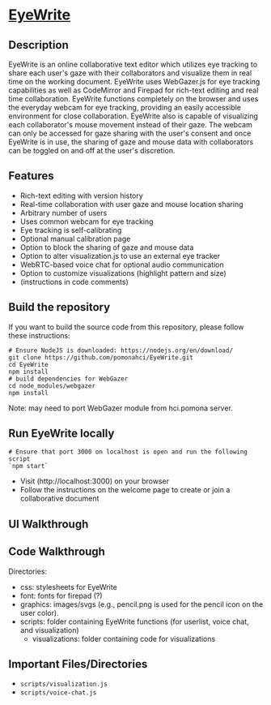 # [EyeWrite](https://hci.pomona.edu/EyeWrite)

## Description

EyeWrite is an online collaborative text editor which utilizes eye tracking to share each user's gaze with their collaborators and visualize them in real time on the working document. EyeWrite uses WebGazer.js for eye tracking capabilities as well as CodeMirror and Firepad for rich-text editing and real time collaboration. EyeWrite functions completely on the browser and uses the everyday webcam for eye tracking, providing an easily accessible environment for close collaboration. EyeWrite also is capable of visualizing each collaborator's mouse movement instead of their gaze. The webcam can only be accessed for gaze sharing with the user's consent and once EyeWrite is in use, the sharing of gaze and mouse data with collaborators can be toggled on and off at the user's discretion.

## Features

* Rich-text editing with version history
* Real-time collaboration with user gaze and mouse location sharing
* Arbitrary number of users
* Uses common webcam for eye tracking
* Eye tracking is self-calibrating
* Optional manual calibration page
* Option to block the sharing of gaze and mouse data
* Option to alter visualization.js to use an external eye tracker 
* WebRTC-based voice chat for optional audio communication
* Option to customize visualizations (highlight pattern and size)
* (instructions in code comments)

## Build the repository

If you want to build the source code from this repository, please follow these instructions:

    # Ensure NodeJS is downloaded: https://nodejs.org/en/download/
    git clone https://github.com/pomonahci/EyeWrite.git
    cd EyeWrite
    npm install
    # build dependencies for WebGazer
    cd node_modules/webgazer
    npm install

Note: may need to port WebGazer module from hci.pomona server.

## Run EyeWrite locally

    # Ensure that port 3000 on localhost is open and run the following script
    `npm start`

* Visit (http://localhost:3000) on your browser
* Follow the instructions on the welcome page to create or join a collaborative document


## UI Walkthrough


## Code Walkthrough
Directories:
* css: stylesheets for EyeWrite
* font: fonts for firepad (?)
* graphics: images/svgs (e.g., pencil.png is used for the pencil icon on the user color).
* scripts: folder containing EyeWrite functions (for userlist, voice chat, and visualization)
  * visualizations: folder containing code for visualizations


## Important Files/Directories
* `scripts/visualization.js`
* `scripts/voice-chat.js`
